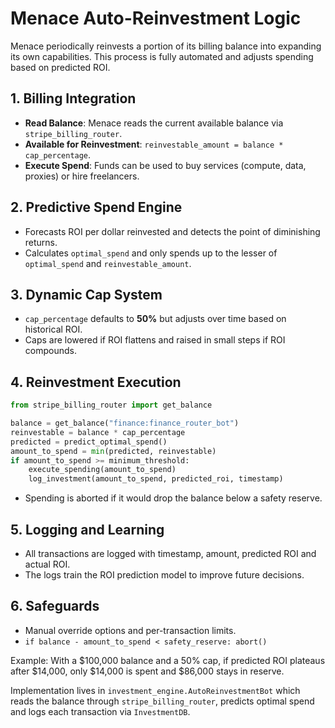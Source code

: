 # Menace Auto-Reinvestment Logic

Menace periodically reinvests a portion of its billing balance into expanding its own capabilities. This process is fully automated and adjusts spending based on predicted ROI.

## 1. Billing Integration
- **Read Balance**: Menace reads the current available balance via `stripe_billing_router`.
- **Available for Reinvestment**: `reinvestable_amount = balance * cap_percentage`.
- **Execute Spend**: Funds can be used to buy services (compute, data, proxies) or hire freelancers.

## 2. Predictive Spend Engine
- Forecasts ROI per dollar reinvested and detects the point of diminishing returns.
- Calculates `optimal_spend` and only spends up to the lesser of `optimal_spend` and `reinvestable_amount`.

## 3. Dynamic Cap System
- `cap_percentage` defaults to **50%** but adjusts over time based on historical ROI.
- Caps are lowered if ROI flattens and raised in small steps if ROI compounds.

## 4. Reinvestment Execution
```python
from stripe_billing_router import get_balance

balance = get_balance("finance:finance_router_bot")
reinvestable = balance * cap_percentage
predicted = predict_optimal_spend()
amount_to_spend = min(predicted, reinvestable)
if amount_to_spend >= minimum_threshold:
    execute_spending(amount_to_spend)
    log_investment(amount_to_spend, predicted_roi, timestamp)
```
- Spending is aborted if it would drop the balance below a safety reserve.

## 5. Logging and Learning
- All transactions are logged with timestamp, amount, predicted ROI and actual ROI.
- The logs train the ROI prediction model to improve future decisions.

## 6. Safeguards
- Manual override options and per-transaction limits.
- `if balance - amount_to_spend < safety_reserve: abort()`

Example: With a $100,000 balance and a 50% cap, if predicted ROI plateaus after $14,000, only $14,000 is spent and $86,000 stays in reserve.

Implementation lives in `investment_engine.AutoReinvestmentBot` which reads the balance through `stripe_billing_router`, predicts optimal spend and logs each transaction via `InvestmentDB`.
